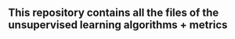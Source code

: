 



## This repository contains all the files of the unsupervised learning algorithms + metrics                           




























                           



















            
